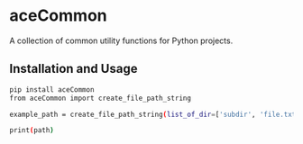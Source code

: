# aceCommon

A collection of common utility functions for Python projects.

## Installation and Usage

```bash
pip install aceCommon
from aceCommon import create_file_path_string

example_path = create_file_path_string(list_of_dir=['subdir', 'file.txt'])

print(path)
```
